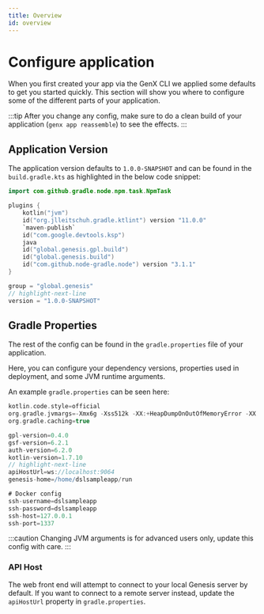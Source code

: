 ```yaml
---
title: Overview
id: overview
---
```


# Configure application

When you first created your app via the GenX CLI we applied some defaults to get you started quickly.
This section will show you where to configure some of the different parts of your application.

:::tip
After you change any config, make sure to do a clean build of your application (`genx app reassemble`) to see the effects.
:::

## Application Version

The application version defaults to `1.0.0-SNAPSHOT` and can be found in the `build.gradle.kts` as highlighted in the below code snippet:

```kotlin showLineNumbers
import com.github.gradle.node.npm.task.NpmTask

plugins {
    kotlin("jvm")
    id("org.jlleitschuh.gradle.ktlint") version "11.0.0"
    `maven-publish`
    id("com.google.devtools.ksp")
    java
    id("global.genesis.gpl.build")
    id("global.genesis.build")
    id("com.github.node-gradle.node") version "3.1.1"
}

group = "global.genesis"
// highlight-next-line
version = "1.0.0-SNAPSHOT"
```

## Gradle Properties

The rest of the config can be found in the `gradle.properties` file of your application.

Here, you can configure your dependency versions, properties used in deployment, and some JVM runtime arguments.

An example `gradle.properties` can be seen here:

```groovy showLineNumbers
kotlin.code.style=official
org.gradle.jvmargs=-Xmx6g -Xss512k -XX:+HeapDumpOnOutOfMemoryError -XX:+UseG1GC -XX:+UseStringDeduplication -XX:ReservedCodeCacheSize=512m -Dkotlin.daemon.jvm.options=-Xmx2g -Dfile.encoding=UTF-8
org.gradle.caching=true

gpl-version=0.4.0
gsf-version=6.2.1
auth-version=6.2.0
kotlin-version=1.7.10
// highlight-next-line
apiHostUrl=ws://localhost:9064
genesis-home=/home/dslsampleapp/run

# Docker config
ssh-username=dslsampleapp
ssh-password=dslsampleapp
ssh-host=127.0.0.1
ssh-port=1337
```

:::caution
Changing JVM arguments is for advanced users only, update this config with care.
:::

### API Host

The web front end will attempt to connect to your local Genesis server by default. If you want to connect to a remote server instead, update the `apiHostUrl` property in `gradle.properties`.
